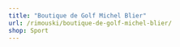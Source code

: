 ```yaml
---
title: "Boutique de Golf Michel Blier"
url: /rimouski/boutique-de-golf-michel-blier/
shop: Sport
---
```

